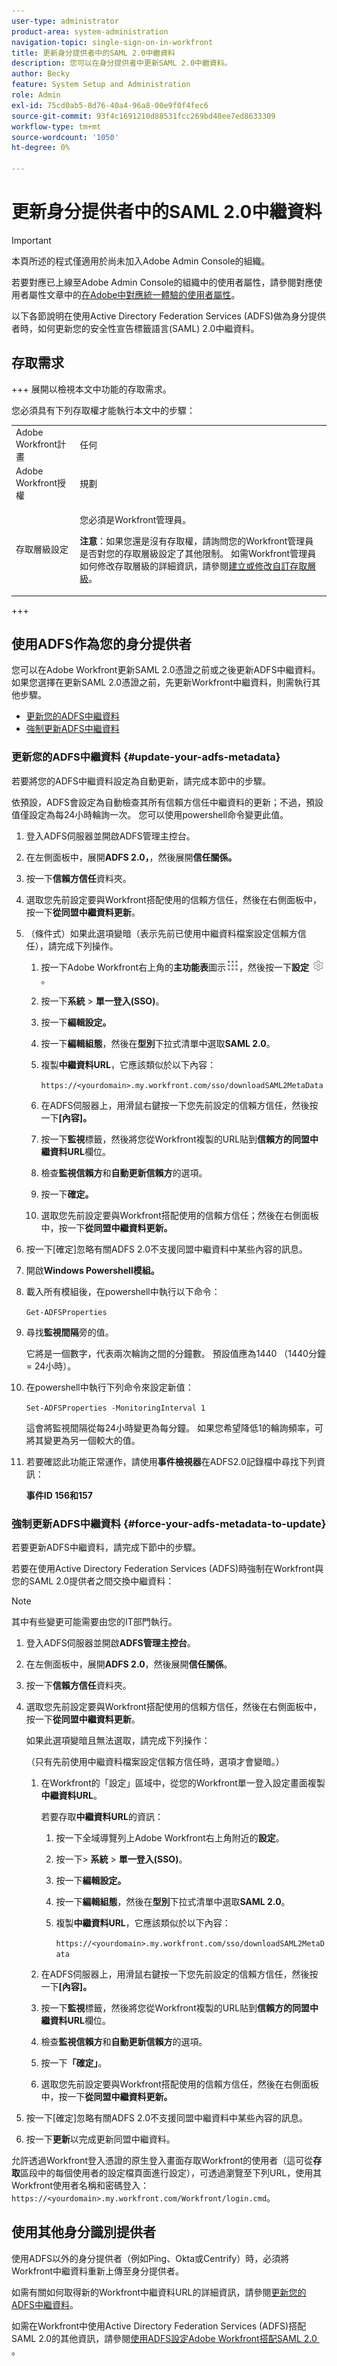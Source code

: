 ```yaml
---
user-type: administrator
product-area: system-administration
navigation-topic: single-sign-on-in-workfront
title: 更新身分提供者中的SAML 2.0中繼資料
description: 您可以在身分提供者中更新SAML 2.0中繼資料。
author: Becky
feature: System Setup and Administration
role: Admin
exl-id: 75cd0ab5-8d76-40a4-96a8-00e9f0f4fec6
source-git-commit: 93f4c1691210d88531fcc269bd40ee7ed8633309
workflow-type: tm+mt
source-wordcount: '1050'
ht-degree: 0%

---
```


# 更新身分提供者中的SAML 2.0中繼資料

>[!IMPORTANT]
>
>本頁所述的程式僅適用於尚未加入Adobe Admin Console的組織。
>
>若要對應已上線至Adobe Admin Console的組織中的使用者屬性，請參閱對應使用者屬性文章中的[在Adobe中對應統一體驗的使用者屬性](/help/quicksilver/administration-and-setup/add-users/create-and-manage-users/map-user-attributes.md#map-user-attributes-in-the-adobe-unified-experience)。

以下各節說明在使用Active Directory Federation Services (ADFS)做為身分提供者時，如何更新您的安全性宣告標籤語言(SAML) 2.0中繼資料。

## 存取需求

+++ 展開以檢視本文中功能的存取需求。

您必須具有下列存取權才能執行本文中的步驟：

<table style="table-layout:auto"> 
 <col> 
 <col> 
 <tbody> 
  <tr> 
   <td role="rowheader">Adobe Workfront計畫</td> 
   <td>任何</td> 
  </tr> 
  <tr> 
   <td role="rowheader">Adobe Workfront授權</td> 
   <td>規劃</td> 
  </tr> 
  <tr> 
   <td role="rowheader">存取層級設定</td> 
   <td> <p>您必須是Workfront管理員。</p> <p><b>注意</b>：如果您還是沒有存取權，請詢問您的Workfront管理員是否對您的存取層級設定了其他限制。 如需Workfront管理員如何修改存取層級的詳細資訊，請參閱<a href="../../../administration-and-setup/add-users/configure-and-grant-access/create-modify-access-levels.md" class="MCXref xref">建立或修改自訂存取層級</a>。</p> </td> 
  </tr> 
 </tbody> 
</table>

+++

## 使用ADFS作為您的身分提供者

您可以在Adobe Workfront更新SAML 2.0憑證之前或之後更新ADFS中繼資料。 如果您選擇在更新SAML 2.0憑證之前，先更新Workfront中繼資料，則需執行其他步驟。

* [更新您的ADFS中繼資料](#update-your-adfs-metadata)
* [強制更新ADFS中繼資料](#force-your-adfs-metadata-to-update)

### 更新您的ADFS中繼資料 {#update-your-adfs-metadata}

若要將您的ADFS中繼資料設定為自動更新，請完成本節中的步驟。

依預設，ADFS會設定為自動檢查其所有信賴方信任中繼資料的更新；不過，預設值僅設定為每24小時輪詢一次。 您可以使用powershell命令變更此值。

1. 登入ADFS伺服器並開啟ADFS管理主控台。
1. 在左側面板中，展開&#x200B;**ADFS 2.0，**，然後展開&#x200B;**信任關係。**

1. 按一下&#x200B;**信賴方信任**&#x200B;資料夾。
1. 選取您先前設定要與Workfront搭配使用的信賴方信任，然後在右側面板中，按一下&#x200B;**從同盟中繼資料更新**。
1. （條件式）如果此選項變暗（表示先前已使用中繼資料檔案設定信賴方信任），請完成下列操作。

   1. 按一下Adobe Workfront右上角的&#x200B;**主功能表**&#x200B;圖示![主功能表圖示](assets/main-menu-icon.png)，然後按一下&#x200B;**設定** ![齒輪設定圖示](assets/gear-icon-settings.png)。

   1. 按一下&#x200B;**系統** > **單一登入(SSO)**。

   1. 按一下&#x200B;**編輯設定。**
   1. 按一下&#x200B;**編輯組態**，然後在&#x200B;**型別**&#x200B;下拉式清單中選取&#x200B;**SAML 2.0**。

   1. 複製&#x200B;**中繼資料URL**，它應該類似於以下內容：

      `https://<yourdomain>.my.workfront.com/sso/downloadSAML2MetaData`

   1. 在ADFS伺服器上，用滑鼠右鍵按一下您先前設定的信賴方信任，然後按一下&#x200B;**[內容]。**
   1. 按一下&#x200B;**監視**&#x200B;標籤，然後將您從Workfront複製的URL貼到&#x200B;**信賴方的同盟中繼資料URL**&#x200B;欄位。

   1. 檢查&#x200B;**監視信賴方**&#x200B;和&#x200B;**自動更新信賴方**&#x200B;的選項。

   1. 按一下&#x200B;**確定。**
   1. 選取您先前設定要與Workfront搭配使用的信賴方信任；然後在右側面板中，按一下&#x200B;**從同盟中繼資料更新。**

1. 按一下[確定]&#x200B;**&#x200B;**&#x200B;忽略有關ADFS 2.0不支援同盟中繼資料中某些內容的訊息。
1. 開啟&#x200B;**Windows Powershell模組。**
1. 載入所有模組後，在powershell中執行以下命令：

   `Get-ADFSProperties`

1. 尋找&#x200B;**監視間隔**&#x200B;旁的值。

   它將是一個數字，代表兩次輪詢之間的分鐘數。 預設值應為1440 （1440分鐘= 24小時）。

1. 在powershell中執行下列命令來設定新值：

   `Set-ADFSProperties -MonitoringInterval 1`

   這會將監視間隔從每24小時變更為每分鐘。 如果您希望降低1的輪詢頻率，可將其變更為另一個較大的值。

1. 若要確認此功能正常運作，請使用&#x200B;**事件檢視器**&#x200B;在ADFS2.0記錄檔中尋找下列資訊：

   **事件ID 156和157**

### 強制更新ADFS中繼資料 {#force-your-adfs-metadata-to-update}

若要更新ADFS中繼資料，請完成下節中的步驟。

若要在使用Active Directory Federation Services (ADFS)時強制在Workfront與您的SAML 2.0提供者之間交換中繼資料：

>[!NOTE]
>
>其中有些變更可能需要由您的IT部門執行。

1. 登入ADFS伺服器並開啟&#x200B;**ADFS管理主控台**。
1. 在左側面板中，展開&#x200B;**ADFS 2.0**，然後展開&#x200B;**信任關係**。

1. 按一下&#x200B;**信賴方信任**&#x200B;資料夾。
1. 選取您先前設定要與Workfront搭配使用的信賴方信任，然後在右側面板中，按一下&#x200B;**從同盟中繼資料更新**。

   如果此選項變暗且無法選取，請完成下列操作：

   （只有先前使用中繼資料檔案設定信賴方信任時，選項才會變暗。）

   1. 在Workfront的「設定」區域中，從您的Workfront單一登入設定畫面複製&#x200B;**中繼資料URL**。

      若要存取&#x200B;**中繼資料URL**&#x200B;的資訊：

      1. 按一下全域導覽列上Adobe Workfront右上角附近的&#x200B;**設定**。
      1. 按一下> **系統** > **單一登入(SSO)**。
      1. 按一下&#x200B;**編輯設定。**
      1. 按一下&#x200B;**編輯組態**，然後在&#x200B;**型別**&#x200B;下拉式清單中選取&#x200B;**SAML 2.0**。
      1. 複製&#x200B;**中繼資料URL**，它應該類似於以下內容：

         `https://<yourdomain>.my.workfront.com/sso/downloadSAML2MetaData`

   1. 在ADFS伺服器上，用滑鼠右鍵按一下您先前設定的信賴方信任，然後按一下&#x200B;**[內容]。**
   1. 按一下&#x200B;**監視**&#x200B;標籤，然後將您從Workfront複製的URL貼到&#x200B;**信賴方的同盟中繼資料URL**&#x200B;欄位。
   1. 檢查&#x200B;**監視信賴方**&#x200B;和&#x200B;**自動更新信賴方**&#x200B;的選項。
   1. 按一下&#x200B;**「確定」**。
   1. 選取您先前設定要與Workfront搭配使用的信賴方信任，然後在右側面板中，按一下&#x200B;**從同盟中繼資料更新。**

1. 按一下[確定]&#x200B;**&#x200B;**&#x200B;忽略有關ADFS 2.0不支援同盟中繼資料中某些內容的訊息。
1. 按一下&#x200B;**更新**&#x200B;以完成更新同盟中繼資料。

允許透過Workfront登入憑證的原生登入畫面存取Workfront的使用者（這可從&#x200B;**存取**&#x200B;區段中的每個使用者的設定檔頁面進行設定），可透過瀏覽至下列URL，使用其Workfront使用者名稱和密碼登入： `https://<yourdomain>.my.workfront.com/Workfront/login.cmd`。

## 使用其他身分識別提供者

使用ADFS以外的身分提供者（例如Ping、Okta或Centrify）時，必須將Workfront中繼資料重新上傳至身分提供者。

如需有關如何取得新的Workfront中繼資料URL的詳細資訊，請參閱[更新您的ADFS中繼資料](#update-your-adfs-metadata)。

如需在Workfront中使用Active Directory Federation Services (ADFS)搭配SAML 2.0的其他資訊，請參閱[使用ADFS設定Adobe Workfront搭配SAML 2.0 &#x200B;](../../../administration-and-setup/add-users/single-sign-on/configure-workfront-saml-2-adfs.md)。
